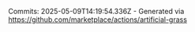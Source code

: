 Commits: 2025-05-09T14:19:54.336Z - Generated via https://github.com/marketplace/actions/artificial-grass
<br>
